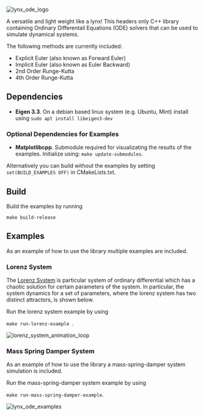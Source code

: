![lynx_ode_logo](https://github.com/manumerous/lynx-ode/assets/18735094/00059cde-f683-409a-bb5d-1974706efd64)

A versatile and light weight like a lynx! This headers only C++ library containing Ordinary Differentail Equations (ODE) solvers that can be used to simulate dynamical systems. 

The following methods are currently included: 
- Explicit Euler (also known as Forward Euler)
- Implicit Euler (also known as Euler Backward)
- 2nd Order Runge-Kutta
- 4th Order Runge-Kutta

## Dependencies

- **Eigen 3.3**. On a debian based linux system (e.g. Ubuntu, Mint) install using ```sudo apt install libeigen3-dev```

### Optional Dependencies for Examples

- **Matplotlibcpp**. Submodule required for visualizating the results of the examples. Initialize using: ```make update-submodules```.

Alternatively you can build without the examples by setting `set(BUILD_EXAMPLES OFF)` in CMakeLists.txt. 

## Build 
Build the examples by running 

```make build-release```


## Examples
As an example of how to use the library multiple examples are included. 

### Lorenz System
The [Lorenz System](https://en.wikipedia.org/wiki/Lorenz_system) is particular system of ordinary differential which has a chaotic solution for certain parameters of the system. In particular, the system dynamics for a set of parameters, where the lorenz system has two distinct attractors, is shown below. 

Run the lorenz system example by using 

```make run-lorenz-example ```. 

![lorenz_system_animation_loop](https://github.com/manumerous/lynx-ode/assets/18735094/07aa6c4d-37a0-46b8-939f-442102f16981)


### Mass Spring Damper System
As an example of how to use the library a mass-spring-damper system simulation is included. 


Run the mass-spring-damper system example by using 

```make run-mass-spring-damper-example```. 

![lynx_ode_examples](https://github.com/manumerous/lynx-ode/assets/18735094/5539bd63-cba0-4ed8-adf1-09ebd5366bb3)
